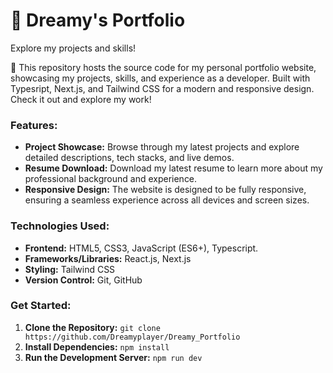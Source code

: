 # 🚀 Dreamy's Portfolio
Explore my projects and skills!


🌟 This repository hosts the source code for my personal portfolio website, showcasing my projects, skills, and experience as a developer. Built with Typesript, Next.js, and Tailwind CSS for a modern and responsive design. Check it out and explore my work!

### Features:
- **Project Showcase:** Browse through my latest projects and explore detailed descriptions, tech stacks, and live demos.
- **Resume Download:** Download my latest resume to learn more about my professional background and experience.
- **Responsive Design:** The website is designed to be fully responsive, ensuring a seamless experience across all devices and screen sizes.

### Technologies Used:
- **Frontend:** HTML5, CSS3, JavaScript (ES6+), Typescript.
- **Frameworks/Libraries:** React.js, Next.js
- **Styling:** Tailwind CSS
- **Version Control:** Git, GitHub

### Get Started:
1. **Clone the Repository:** `git clone https://github.com/Dreamyplayer/Dreamy_Portfolio`
2. **Install Dependencies:** `npm install`
3. **Run the Development Server:** `npm run dev`
